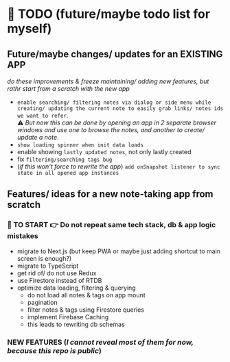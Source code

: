 # 🚀 TODO (future/maybe todo list for myself)

## Future/maybe changes/ updates for an EXISTING APP

*do these improvements & freeze maintaining/ adding new features, but rathr start from a scratch with the new app*

- `enable searching/ filtering notes via dialog or side menu while creating/ updating the current note to easily grab links/ notes ids we want to refer`.
<br>⚠️ *But now this can be done by opening an app in 2 separate browser windows and use one to browse the notes, and another to create/ update a note*.
- `show loading spinner when init data loads`
- enable showing `lastly updated notes`, not only lastly created
- fix `filtering/searching tags bug`
- (*if this won't force to rewrite the app*) `add onSnapshot listener to sync state in all opened app instances`

## Features/ ideas for a new note-taking app from scratch

### 🚀 TO START 👉 Do not repeat same tech stack, db & app logic mistakes

- migrate to Next.js (but keep PWA or maybe just adding shortcut to main screen is enough?)
- migrate to TypeScript
- get rid of/ do not use Redux
- use Firestore instead of RTDB
- optimize data loading, filtering & querying
  - do not load all notes & tags on app mount
  - pagination
  - filter notes & tags using Firestore queries
  - implement Firebase Caching
  - this leads to rewriting db schemas

### NEW FEATURES (*I cannot reveal most of them for now, because this repo is public*)



